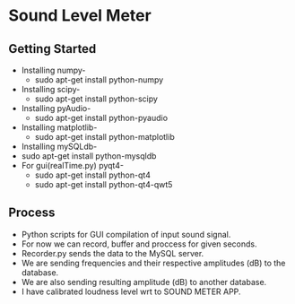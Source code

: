# Sound Level Meter
## Getting Started
*	Installing numpy-
	* sudo apt-get install python-numpy
*	Installing scipy-
	* sudo apt-get install python-scipy
*	Installing pyAudio-
	* sudo apt-get install python-pyaudio
*	Installing matplotlib-
	* sudo apt-get install python-matplotlib
*	Installing mySQLdb-
  *	sudo apt-get install python-mysqldb
* For gui(realTime.py) pyqt4-
  * sudo apt-get install python-qt4
  * sudo apt-get install python-qt4-qwt5  
  
## Process
* Python scripts for GUI compilation of input sound signal.
* For now we can record, buffer and proccess for given seconds.
*	Recorder.py sends the data to the MySQL server.
*	We are sending frequencies and their respective amplitudes (dB) to the database. 
*	We are also sending resulting amplitude (dB) to another database. 
*	I have calibrated loudness level wrt to SOUND METER APP.
